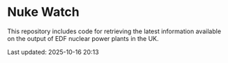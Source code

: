 # Nuke Watch

This repository includes code for retrieving the latest information available on the output of EDF nuclear power plants in the UK.

Last updated: 2025-10-16 20:13